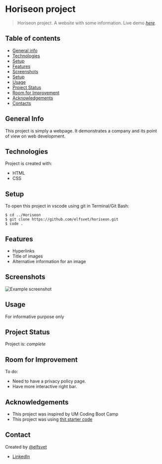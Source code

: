 # Horiseon project
> Horiseon project. A website with some information.
> Live demo [_here_](https://elfsvet.github.io/horiseon/). 

## Table of contents
* [General info](#general-info)
* [Technologies](#technologies)
* [Setup](#setup)
* [Features](#features)
* [Screenshots](#screenshots)
* [Setup](#setup)
* [Usage](#usage)
* [Project Status](#project-status)
* [Room for Improvement](#room-for-improvement)
* [Acknowledgements](#acknowledgements)
* [Contacts](#contact)



## General Info
This project is simply a webpage.
It demonstrates a company and its point of view on web development.

## Technologies
Project is created with:
- HTML
- CSS

## Setup
To open this project in vscode using git in Terminal/Git Bash:

```
$ cd ../Horiseon
$ git clone https://github.com/elfsvet/horiseon.git
$ code .
```

## Features
- Hyperlinks
- Title of images
- Alternative information for an image
## Screenshots
![Example screenshot](./assets/images/digital-marketing-meeting.jpg)


## Usage
For informative purpose only

## Project Status
Project is: _complete_

## Room for Improvement
To do:
- Need to have a privacy policy page.
- Have more interactive right bar.

## Acknowledgements
- This project was inspired by UM Coding Boot Camp
- This project was using [thit starter code](https://github.com/coding-boot-camp/urban-octo-telegram)

## Contact
Created by [@elfsvet](https://github.com/elfsvet)
- [LinkedIn](https://www.linkedin.com/in/stepanmatysik/)

